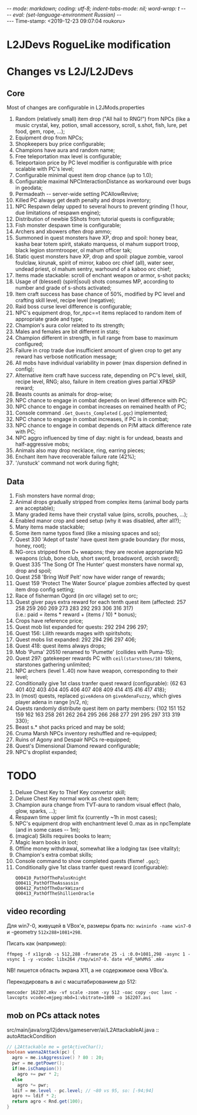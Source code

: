 -*- mode: markdown; coding: utf-8; indent-tabs-mode: nil; word-wrap: t -*-  
-*- eval: (set-language-environment Russian) -*-  
--- Time-stamp: <2019-12-23 09:07:04 roukoru>

L2JDevs RogueLike modification
==============================

# Changes vs L2J/L2JDevs #

## Core ##

Most of changes are configurable in L2JMods.properties

1. Random (relatively small) item drop ("All hail to RNG!") from NPCs
   (like a music crystal, key, potion, small accessory, scroll,
   s.shot, fish, lure, pet food, gem, rope, ...);
2. Equipment drop from NPCs;
3. Shopkeepers buy price configurable;
4. Champions have aura and random name;
5. Free teleportation max level is configurable;
6. Teleportaion price by PC level modifier is configurable with price
   scalable with PC's level;
7. Configurable minimal quest item drop chance (up to 1.0);
8. Configurable maximal NPCInteractionDistance as workaround over bugs
   in geodata;
9. Permadeath -- server-wide setting PCAllowRevive;
10. Killed PC always get death penalty and drops inventory;
11. NPC Respawn delay upped to several hours to prevent grinding (1
    hour, due limitations of respawn engine);
12. Distribution of newbie SShots from tutorial quests is configurable;
13. Fish monster despawn time is configurable;
14. Archers and xbowers often drop ammo;
15. Summoned in quest monsters have XP, drop and spoil: honey bear,
    kasha bear totem spirit, stakato marquess, ol mahum support troop,
    black legion stormtrooper, ol mahum officer tak;
16. Static quest monsters have XP, drop and spoil: plague zombie,
    varool foulclaw, kirunak, spirit of mirror, kaboo orc chief (all),
    water seer, undead priest, ol mahum sentry, warhound of a kaboo
    orc chief;
17. Items made stackable: scroll of enchant weapon or armor, s-shot packs;
18. Usage of (blessed) (spirit|soul) shots consumes MP, according to
    number and grade of s-shots activated;
19. Item craft success has base chance of 50%, modified by PC level and
    crafting skill level, recipe level (negative);
20. Raid boss curse level difference is configurable;
21. NPC's equipment drop, for_npc==t items replaced to random item of
    appropriate grade and type;
22. Champion's aura color related to its strength;
23. Males and females are bit different in stats;
24. Champion different in strength, in full range from base to maximum
    configured;
25. Failure in crop trade due insufficient amount of given crop to get
    any reward has verbose notification message;
26. All mobs have individual variability in power (max dispersion
    defined in config);
27. Alternative item craft have success rate, depending on PC's level,
    skill, recipe level, RNG; also, failure in item creation gives
    partial XP&SP reward;
28. Beasts counts as animals for drop-wise;
29. NPC chance to engage in combat depends on level difference with PC;
30. NPC chance to engage in combat increases on remained health of PC;
31. Console command `.Get_Quests_Completed` (`.gqc`) implemented;
32. NPC chance to engage in combat increases, if PC is in combat;
33. NPC chance to engage in combat depends on P/M attack difference
    rate with PC;
34. NPC aggro influenced by time of day: night is for undead, beasts
    and half-aggressive mobs;
35. Animals also may drop necklace, ring, earring pieces;
36. Enchant item have recoverable failure rate (42%);
37. '/unstuck' command not work during fight;

## Data ##

1. Fish monsters have normal drop;
2. Animal drops gradually stripped from complex items (animal body
   parts are acceptable);
3. Many graded items have their crystall value (pins, scrolls, pouches, ...);
4. Enabled manor crop and seed setup (why it was disabled, after all?);
5. Many items made stackable;
6. Some item name typos fixed (like a missing spaces and so);
7. Quest 330 'Adept of taste' have quest item grade boundary
   (for moss, honey, root);
8. NG-orcs stripped from D+ weapons; they are receive appropriate NG
   weapons (club, bone club, short sword, broadsword, orcish sword);
9. Quest 335 'The Song Of The Hunter' quest monsters have normal xp,
   drop and spoil;
10. Quest 258 'Bring Wolf Pelt' now have wider range of rewards;
11. Quest 159 'Protect The Water Source' plague zombies affected by
    quest item drop config setting;
12. Race of fisherman Ogord (in orc village) set to orc;
13. Quest giver pays extra reward for each tenth quest item (affected:
    257 258 259 260 269 273 283 292 293 306 316 317)  
    (i.e.: paid = items * reward + (items / 10) * bonus);
14. Crops have reference price;
15. Quest mob list expanded for quests: 292 294 296 297;
16. Quest 156: Lilith rewards mages with spiritshots;
17. Quest mobs list expanded: 292 294 296 297 406;
18. Quest 418: quest items always drops;
19. Mob 'Puma' 20510 renamed to 'Pumette' (collides with Puma-15);
20. Quest 297: gatekeeper rewards PC with `ceil(starstones/10)`
    tokens, starstones gathering unlimited;
21. NPC archers (level 1..40) now have weapon, corresponding to their level;
22. Conditionally give 1st class tranfer quest reward (configurable):
    {62 63 401 402 403 404 405 406 407 408 409 414 415 416 417 418};
23. In (most) quests, replaced `giveAdena` on `giveAdenaFuzzy`, which
    gives player adena in range [n/2, n);
24. Quests randomly distribute quest item on party members:
    {102 151 152 159 162 163 258 261 262 264 295 266 268 277 291 295 297 313 319 330};
25. Beast s.* shot packs priced and may be sold;
26. Cruma Marsh NPCs inventory reshuffled and re-equipped;
27. Ruins of Agony and Despair NPCs re-equipped;
28. Quest's Dimensional Diamond reward configurable;
29. NPC's droplist expanded;

# TODO #

1. Deluxe Chest Key to Thief Key convertor skill;
2. Deluxe Chest Key normal work as chest open item;
3. Champion aura change from TVT-aura to random visual effect (halo,
   glow, sparks, ...);
4. Respawn time upper limit fix (currently ~1h in most cases);
5. NPC's equipment drop with enchantment level 0..max as in
   npcTemplate (and in some cases -- 1m);
6. (magical) Skills requires books to learn;
7. Magic learn books in loot;
8. Offline money withdrawal, somewhat like a lodging tax (see vitality);
9. Champion's extra combat skills;
10. Console command to show completed quests (fixme! `.gqc`);
11. Conditionally give 1st class tranfer quest reward (configurable):
    ```
    Q00410_PathOfThePalusKnight
    Q00411_PathOfTheAssassin
    Q00412_PathOfTheDarkWizard
    Q00413_PathOfTheShillienOracle
    ```

## video recording ##

Для win7-0, живущей в VBox'е, размеры брать по: `xwininfo -name
win7-0` и -geometry `512x288+1081+298`.

Писать как (например):  
```
ffmpeg -f x11grab -s 512,288 -framerate 25 -i :0.0+1081,298 -async 1 -vsync 1 -y -vcodec libx264 /tmp/win7-0.`date +%F_%H%M%S`.mkv
```  
NB! пишется область экрана X11, а не содержимое окна VBox'а.

Перекодировать в avi с масштабированием до 512:  
```
mencoder 162207.mkv -vf scale -zoom -xy 512 -oac copy -ovc lavc -lavcopts vcodec=mjpeg:mbd=1:vbitrate=1800 -o 162207.avi
```

## mob on PCs attack notes ##

src/main/java/org/l2jdevs/gameserver/ai/L2AttackableAI.java :: autoAttackCondition

```java
// L2Attackable me = getActiveChar();
boolean wanna2Attack(pc) {
  agro = me.isAggressive() ? 80 : 20;
  pwr = me.getPower();
  if(me.isChampion())
    agro += pwr * 2;
  else
    agro *= pwr;
  ldif = me.level - pc.level; // ~80 vs 95, so: [-94;94]
  agro += ldif * 2;
  return agro < Rnd.get(100);
}
```
